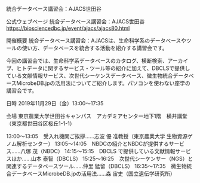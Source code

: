 統合データベース講習会：AJACS世田谷


公式ウェブページ
統合データベース講習会：AJACS世田谷
https://biosciencedbc.jp/event/ajacs/ajacs80.html


開催概要
統合データベース講習会：AJACSは、生命科学系のデータベースやツールの使い方、データベースを統合する活動を紹介する講習会です。

今回の講習会では、生命科学系データベースのカタログ、横断検索、アーカイブ、ヒトデータに関するサービス・ツール等の紹介に加えて、DBCLSで提供している文献情報サービス、次世代シーケンスデータベース、微生物統合データベースMicrobeDB.jpの活用法についてご紹介します。パソコンを使わない座学の講習会です。

日時
2019年11月29日（金）13:00〜17:35

会場
東京農業大学世田谷キャンパス　アカデミアセンター地下1階　横井講堂 （東京都世田谷区桜丘1-1-1）

13:00～13:05　受入れ機関ご挨拶……志波 優 准教授（東京農業大学 生物資源ゲノム解析センター）
13:05～14:05　NBDCの紹介とNBDCが提供するサービス……八塚 茂（NBDC）
14:15～15:15　DBCLS で提供している文献情報サービスほか……山本 泰智（DBCLS）
15:25～16:25　次世代シーケンサー（NGS）と関連するデータベースツール……仲里 猛留（DBCLS）
16:35～17:35　微生物統合データベースMicrobeDB.jpの活用法……森 宙史（国立遺伝学研究所）

